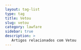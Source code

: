 ```yaml
---
layout: tag-list
type: tag
title: Vetou
slug: vetou
category: lawfare
sidebar: true
description: >
   Artigos relacionados com Vetou
---
```

